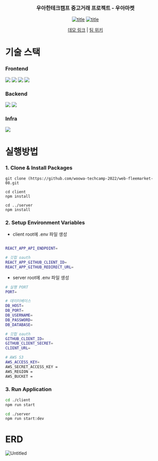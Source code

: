 <div align="center">

  <h3>우아한테크캠프 중고거래 프로젝트 - 우아마켓</h3>


 [![title](https://img.shields.io/badge/DEVELOPER-이우철-blue)](https://github.com/woochul2)
 [![title](https://img.shields.io/badge/DEVELOPER-전별-blue)](https://github.com/jstella96)
  
  [데모 링크](http://3.38.148.41/) | [팀 위키](https://github.com/woowa-techcamp-2022/web-fleemarket-08/wiki)


</div>


# 기술 스택

### Frontend

<img src="https://img.shields.io/badge/TypeScript-007ACC?style=for-the-badge&logo=typescript&logoColor=white"> <img src="https://img.shields.io/badge/React-20232A?style=for-the-badge&logo=react&logoColor=61DAFB"> <img src="https://img.shields.io/badge/recoil-f59e0b?style=for-the-badge&logo=reactquery&logoColor=white"/> <img src="https://img.shields.io/badge/styled--components-DB7093?style=for-the-badge&logo=styled-components&logoColor=white">

### Backend

<img src="https://img.shields.io/badge/MySQL-00000F?style=for-the-badge&logo=mysql&logoColor=white"> <img src="https://img.shields.io/badge/nestjs-%23E0234E.svg?style=for-the-badge&logo=nestjs&logoColor=white">

### Infra

<img src="https://img.shields.io/badge/Amazon_AWS-232F3E?style=for-the-badge&logo=amazon-aws&logoColor=white">

# 실행방법

### 1. Clone & Install Packages

```
git clone (https://github.com/woowa-techcamp-2022/web-fleemarket-08.git

cd client
npm install

cd ../server
npm install
```

### 2. Setup Environment Variables
* client root에 .env 파일 생성
```bash

REACT_APP_API_ENDPOINT=

# 깃헙 oauth
REACT_APP_GITHUB_CLIENT_ID=
REACT_APP_GITHUB_REDIRECT_URL=

```
* server root에 .env 파일 생성
```bash
# 실행 PORT
PORT=

# 데이터베이스
DB_HOST=
DB_PORT=
DB_USERNAME=
DB_PASSWORD=
DB_DATABASE=

# 깃헙 oauth
GITHUB_CLIENT_ID=
GITHUB_CLIENT_SECRET=
CLIENT_URL=

# AWS S3
AWS_ACCESS_KEY=
AWS_SECRET_ACCESS_KEY =
AWS_REGION = 
AWS_BUCKET =
```

### 3. Run Application

```bash
cd ./client
npm run start

cd ./server
npm run start:dev
```

# ERD

![Untitled](https://user-images.githubusercontent.com/49304239/187055143-096b7c1c-3c9d-456a-ad68-6f4923af4a42.png)
